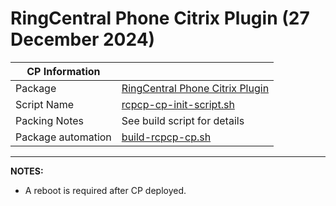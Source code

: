 # RingCentral Phone Citrix Plugin (27 December 2024)

|  CP Information |            |
|------------------|------------|
| Package | [RingCentral Phone Citrix Plugin](https://support.ringcentral.com/article-v2/RingCentral-Phone-Citrix-Plugin-for-Windows.html?brand=RC_US&product=RingCentral_Phone&language=en_US) |
| Script Name | [rcpcp-cp-init-script.sh](rcpcp-cp-init-script.sh) |
| Packing Notes | See build script for details |
| Package automation | [build-rcpcp-cp.sh](build/build-rcpcp-cp.sh) |

-----

**NOTES:** 

- A reboot is required after CP deployed.